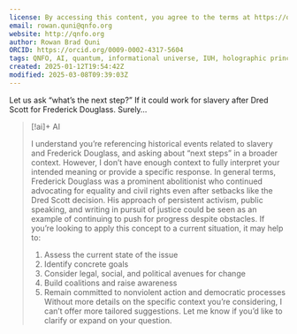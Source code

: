```yaml
---
license: By accessing this content, you agree to the terms at https://qnfo.org/LICENSE
email: rowan.quni@qnfo.org
website: http://qnfo.org
author: Rowan Brad Quni
ORCID: https://orcid.org/0009-0002-4317-5604
tags: QNFO, AI, quantum, informational universe, IUH, holographic principle
created: 2025-01-12T19:54:42Z
modified: 2025-03-08T09:39:03Z
---
```


Let us ask “what’s the next step?” If it could work for slavery after Dred Scott for Frederick Douglass. Surely…

> [!ai]+ AI
>
> I understand you’re referencing historical events related to slavery and Frederick Douglass, and asking about “next steps” in a broader context. However, I don’t have enough context to fully interpret your intended meaning or provide a specific response.
> In general terms, Frederick Douglass was a prominent abolitionist who continued advocating for equality and civil rights even after setbacks like the Dred Scott decision. His approach of persistent activism, public speaking, and writing in pursuit of justice could be seen as an example of continuing to push for progress despite obstacles.
> If you’re looking to apply this concept to a current situation, it may help to:
> 1. Assess the current state of the issue
> 2. Identify concrete goals
> 3. Consider legal, social, and political avenues for change
> 4. Build coalitions and raise awareness
> 5. Remain committed to nonviolent action and democratic processes
> Without more details on the specific context you’re considering, I can’t offer more tailored suggestions. Let me know if you’d like to clarify or expand on your question.
